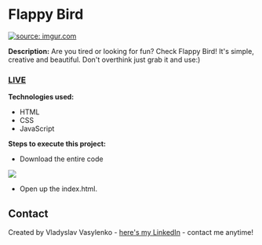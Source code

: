 # Flappy Bird
<a href="https://imgur.com/Gefr8rR"><img src="https://i.imgur.com/Gefr8rR.gif" title="source: imgur.com" /></a>

**Description:**
Are you tired or looking for fun? Check Flappy Bird! It's simple, creative and beautiful. Don't overthink just grab it and use:)
### [LIVE](https://vladyslav.github.io/Flappy-Bird/)
**Technologies used:**
 - HTML
 - CSS
 - JavaScript
 
 **Steps to execute this project:**
 - Download the entire code
 
![](https://i.imgur.com/mzqjgS4.png)
 - Open up the index.html.
 
## Contact
Created by Vladyslav Vasylenko - [here's my LinkedIn](https://www.linkedin.com/in/vladvasylenko/) - contact me anytime!
